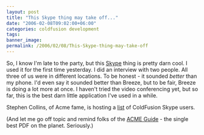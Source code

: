 ```yaml
---
layout: post
title: "This Skype thing may take off..."
date: "2006-02-08T09:02:00+06:00"
categories: coldfusion development 
tags: 
banner_image: 
permalink: /2006/02/08/This-Skype-thing-may-take-off
---
```


So, I know I'm late to the party, but this <a href="http://www.skype.com">Skype</a> thing is pretty darn cool. I used it for the first time yesterday. I did an interview with two people. All three of us were in different locations. To be honest - it sounded <i>better</i> than my phone. I'd even say it sounded better than Breeze, but to be fair, Breeze is doing a lot more at once. I haven't tried the video conferencing yet, but so far, this is the best darn little application I've used in a while. 

Stephen Collins, of Acme fame, is hosting a <a href="http://www.stephencollins.org/cfskypecommunity-optintrue/">list</a> of ColdFusion Skype users.

(And let me go off topic and remind folks of the <a href="http://www.stephencollins.org/acme/">ACME Guide</a> - the single best PDF on the planet. Seriously.)